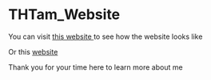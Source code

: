 # THTam_Website
<p> You can visit <a href='https://thtam.surge.sh/'> this website </a> to see how the website looks like </p>
<p> Or this <a href='https://royalheart.github.io'> website </a> </p>
<p> Thank you for your time here to learn more about me </p>

